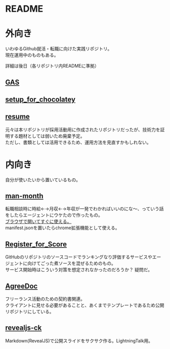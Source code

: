 # README

# 外向き
いわゆるGithub就活・転職に向けた実践リポジトリ。<br>
現在運用中のものもある。

詳細は後日（各リポジトリ内READMEに準拠）

## [GAS](https://github.com/shimajima-eiji/GAS)

## [setup_for_chocolatey](https://github.com/shimajima-eiji/setup_for_chocolatey)

## [resume](https://github.com/shimajima-eiji/resume)
元々は本リポジトリが採用活動用に作成されたリポジトリだったが、技術力を証明する題材としては弱いため廃棄予定。<br>
ただし、書類としては活用できるため、運用方法を見直すかもしれない。

# 内向き
自分が使いたいから置いているもの。

## [man-month](https://github.com/shimajima-eiji/man-month)
転職相談時に時給←→月収←→年収が一発でわかればいいのにな～、っていう話をしたらエージェントにウケたので作ったもの。<br>
[ブラウザで開いてすぐに使える。](https://shimajima-eiji.github.io/man-month/)<br>
manifest.jsonを置いたらchrome拡張機能として使える。

## [Register_for_Score](https://github.com/shimajima-eiji/Register_for_Score)
GitHubのリポジトリのソースコードでランキングなり評価するサービスやエージェントに向けてごった煮ソースを混ぜるためのもの。<br>
サービス開始時はこういう対策を想定されなかったのだろうか？ 疑問だ。

## [AgreeDoc](https://github.com/shimajima-eiji/AgreeDoc)
フリーランス活動のための契約書関連。<br>
クライアントに見せる必要があることと、あくまでテンプレートであるため公開リポジトリにしている。

## [revealjs-ck](https://github.com/shimajima-eiji/revealjs-ck)
Markdown(RevealJS)で公開スライドをサクサク作る。LightningTalk用。
